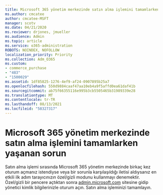 ```yaml
---
title: Microsoft 365 yönetim merkezinde satın alma işlemini tamamlarken yaşanan sorun
ms.author: cmcatee
author: cmcatee-MSFT
manager: scotv
ms.date: 04/21/2020
ms.reviewer: drjones, jmueller
ms.audience: Admin
ms.topic: article
ms.service: o365-administration
ROBOTS: NOINDEX, NOFOLLOW
localization_priority: Priority
ms.collection: Adm_O365
ms.custom:
- commerce_purchase
- "483"
- "1500029"
ms.assetid: 1df85825-1276-4ef9-af24-0907895b25a7
ms.openlocfilehash: 550d9884caaf47aa10eb4a9f5affd0ea61daf41b
ms.sourcegitcommit: ab75f66355116e995b3cb5505465b31989339e28
ms.translationtype: MT
ms.contentlocale: tr-TR
ms.lasthandoff: 08/13/2021
ms.locfileid: "58327317"
---
```

# <a name="trouble-completing-a-purchase-in-the-microsoft-365-admin-center"></a>Microsoft 365 yönetim merkezinde satın alma işlemini tamamlarken yaşanan sorun

Satın alma işlemi sırasında Microsoft 365 yönetim merkezinde birkaç kez oturum açmanız istendiyse veya bir sorunla karşılaşıldığı iletisi aldıysanız en etkili ilk adım tarayıcınızın özel/gizli modunu kullanmayı denemektir. Özel/gizli bir pencere açtıktan sonra [admin.microsoft.com](https://admin.microsoft.com) sitesine gidip yönetici kimlik bilgilerinizle oturum açın. Satın alma işleminizi tamamlayın.